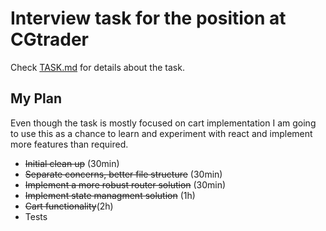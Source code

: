 # Interview task for the position at CGtrader

Check [TASK.md](./TASK.md) for details about the task.

## My Plan

Even though the task is mostly focused on cart implementation I am going to use this as a chance to learn and experiment with react and implement more features than required.

- ~~Initial clean up~~ (30min)
- ~~Separate concerns, better file structure~~ (30min)
- ~~Implement a more robust router solution~~ (30min)
- ~~Implement state managment solution~~ (1h)
- ~~Cart functionality~~(2h)
- Tests

